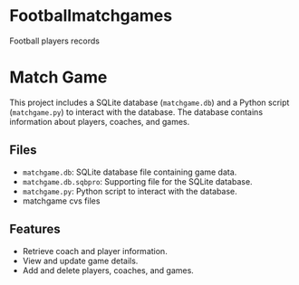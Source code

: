 # Footballmatchgames
Football players records
# Match Game

This project includes a SQLite database (`matchgame.db`) and a Python script (`matchgame.py`) to interact with the database. The database contains information about players, coaches, and games. 

## Files

- `matchgame.db`: SQLite database file containing game data.
- `matchgame.db.sqbpro`: Supporting file for the SQLite database.
- `matchgame.py`: Python script to interact with the database.
-  matchgame cvs files


## Features

- Retrieve coach and player information.
- View and update game details.
- Add and delete players, coaches, and games.


